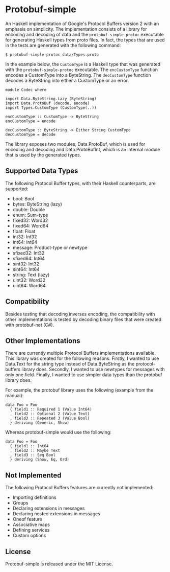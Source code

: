 # Protobuf-simple

An Haskell implementation of Google's Protocol Buffers version 2 with an
emphasis on simplicity. The implementation consists of a library for encoding
and decoding of data and the `protobuf-simple-protoc` executable for generating
Haskell types from proto files. In fact, the types that are used in the tests
are generated with the following command:

```
$ protobuf-simple-protoc data/Types.proto
```

In the example below, the `CustomType` is a Haskell type that was generated
with the `protobuf-simple-protoc` executable. The `encCustomType` function
encodes a CustomType into a ByteString. The `decCustomType` function decodes a
ByteString into either a CustomType or an error.

```
module Codec where

import Data.ByteString.Lazy (ByteString)
import Data.ProtoBuf (decode, encode)
import Types.CustomType (CustomType(..))

encCustomType :: CustomType -> ByteString
encCustomType = encode

decCustomType :: ByteString -> Either String CustomType
decCustomType = decode
```

The library exposes two modules, Data.ProtoBuf, which is used for encoding and
decoding and Data.ProtoBufInt, which is an internal module that is used by the
generated types.


## Supported Data Types

The following Protocol Buffer types, with their Haskell counterparts, are
supported:

- bool: Bool
- bytes: ByteString (lazy)
- double: Double
- enum: Sum-type
- fixed32: Word32
- fixed64: Word64
- float: Float
- int32: Int32
- int64: Int64
- message: Product-type or newtype
- sfixed32: Int32
- sfixed64: Int64
- sint32: Int32
- sint64: Int64
- string: Text (lazy)
- uint32: Word32
- uint64: Word64


## Compatibility

Besides testing that decoding inverses encoding, the compatibility with other
implementations is tested by decoding binary files that were created with
protobuf-net (C#).


## Other Implementations

There are currently multiple Protocol Buffers implementations available. This
library was created for the following reasons. Firstly, I wanted to use
Data.Text for the string type instead of Data.ByteString as the
protocol-buffers library does. Secondly, I wanted to use newtypes for messages
with only one field. Finally, I wanted to use simpler data types than the
protobuf library does.

For example, the protobuf library uses the following (example from the manual):

```
data Foo = Foo
  { field1 :: Required 1 (Value Int64)
  , field2 :: Optional 2 (Value Text)
  , field3 :: Repeated 3 (Value Bool)
  } deriving (Generic, Show)
```

Whereas protobuf-simple would use the following:

```
data Foo = Foo
  { field1 :: Int64
  , field2 :: Maybe Text
  , field3 :: Seq Bool
  } deriving (Show, Eq, Ord)
```


## Not Implemented

The following Protocol Buffers features are currently not implemented:

- Importing definitions
- Groups
- Declaring extensions in messages
- Declaring nested extensions in messages
- Oneof feature
- Associative maps
- Defining services
- Custom options


## License

Protobuf-simple is released under the MIT License.

